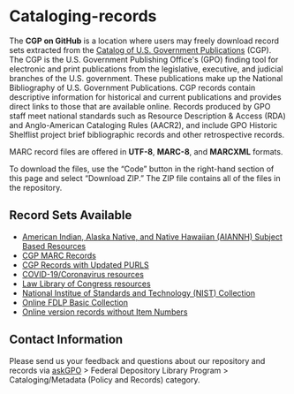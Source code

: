 # Cataloging-records

The **CGP on GitHub** is a location where users may freely download record sets extracted from the [Catalog of U.S. Government Publications](https://catalog.gpo.gov) (CGP). The CGP is the U.S. Government Publishing Office's (GPO) finding tool for electronic and print publications from the legislative, executive, and judicial branches of the U.S. government. These publications make up the National Bibliography of U.S. Government Publications. CGP records contain descriptive information for historical and current publications and provides direct links to those that are available online. Records produced by GPO staff meet national standards such as Resource Description & Access (RDA) and Anglo-American Cataloging Rules (AACR2), and include GPO Historic Shelflist project brief bibliographic records and other retrospective records.  

MARC record files are offered in **UTF-8**, **MARC-8**, and **MARCXML** formats.  

To download the files, use the “Code” button in the right-hand section of this page and select “Download ZIP.” The ZIP file contains all of the files in the repository.
  
## Record Sets Available

- [American Indian, Alaska Native, and Native Hawaiian (AIANNH) Subject Based Resources](https://github.com/usgpo/cataloging-records/tree/master/AIANNH_Subject-Based-Resources)
- [CGP MARC Records](https://github.com/usgpo/cataloging-records/tree/master/CGP_MARC_Records)
- [CGP Records with Updated PURLS](https://github.com/usgpo/cataloging-records/tree/master/CGP_Records_with_Updated_PURLs)
- [COVID-19/Coronavirus resources](https://github.com/usgpo/cataloging-records/tree/master/COVID-19_Coronavirus)
- [Law Library of Congress resources](https://github.com/usgpo/cataloging-records/tree/master/Law_Library_Congress)
- [National Institue of Standards and Technology (NIST) Collection](https://github.com/usgpo/cataloging-records/tree/master/NIST_Collection)
- [Online FDLP Basic Collection](https://github.com/usgpo/cataloging-records/tree/master/Online_FDLP_Basic_Collection)
- [Online version records without Item Numbers](https://github.com/usgpo/cataloging-records/tree/master/Online_version_records_without_item_numbers)

## Contact Information

Please send us your feedback and questions about our repository and records via [askGPO](https://ask.gpo.gov/s/) > Federal Depository Library Program > Cataloging/Metadata (Policy and Records) category.
